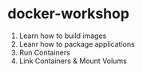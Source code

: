 # docker-workshop

1. Learn how to build images
2. Leanr how to package applications
3. Run Containers
4. Link Containers & Mount Volums
